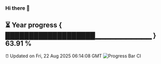 ### Hi there 👋
⏳ Year progress { ███████████████████▁▁▁▁▁▁▁▁▁▁▁ } 63.91 %
---
⏰ Updated on Fri, 22 Aug 2025 06:14:08 GMT
![Progress Bar CI](https://github.com/Moyi321/Moyi321/workflows/Progress%20Bar%20CI/badge.svg)
